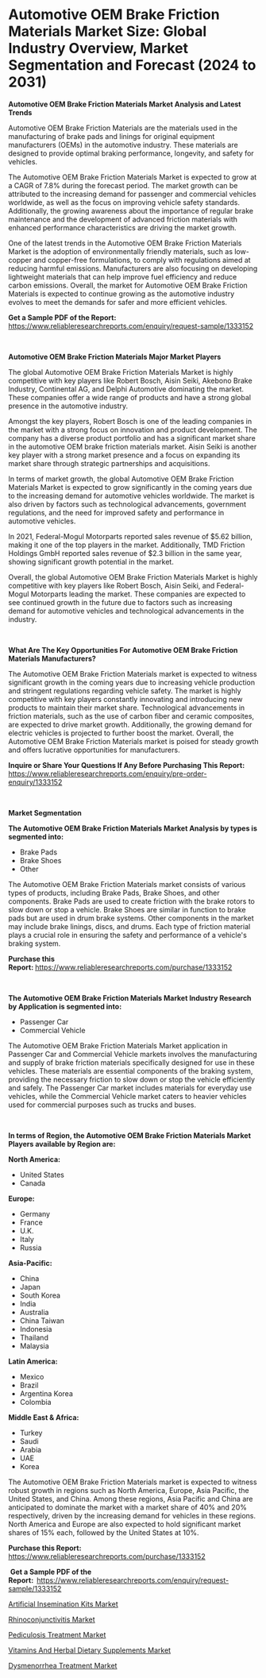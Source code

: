 <p><h1>Automotive OEM Brake Friction Materials Market Size: Global Industry Overview, Market Segmentation and Forecast (2024 to 2031)</h1></p><p><strong>Automotive OEM Brake Friction Materials Market Analysis and Latest Trends</strong></p>
<p><p>Automotive OEM Brake Friction Materials are the materials used in the manufacturing of brake pads and linings for original equipment manufacturers (OEMs) in the automotive industry. These materials are designed to provide optimal braking performance, longevity, and safety for vehicles.</p><p>The Automotive OEM Brake Friction Materials Market is expected to grow at a CAGR of 7.8% during the forecast period. The market growth can be attributed to the increasing demand for passenger and commercial vehicles worldwide, as well as the focus on improving vehicle safety standards. Additionally, the growing awareness about the importance of regular brake maintenance and the development of advanced friction materials with enhanced performance characteristics are driving the market growth.</p><p>One of the latest trends in the Automotive OEM Brake Friction Materials Market is the adoption of environmentally friendly materials, such as low-copper and copper-free formulations, to comply with regulations aimed at reducing harmful emissions. Manufacturers are also focusing on developing lightweight materials that can help improve fuel efficiency and reduce carbon emissions. Overall, the market for Automotive OEM Brake Friction Materials is expected to continue growing as the automotive industry evolves to meet the demands for safer and more efficient vehicles.</p></p>
<p><strong>Get a Sample PDF of the Report:&nbsp;</strong> <a href="https://www.reliableresearchreports.com/enquiry/request-sample/1333152">https://www.reliableresearchreports.com/enquiry/request-sample/1333152</a></p>
<p>&nbsp;</p>
<p><strong>Automotive OEM Brake Friction Materials Major Market Players</strong></p>
<p><p>The global Automotive OEM Brake Friction Materials Market is highly competitive with key players like Robert Bosch, Aisin Seiki, Akebono Brake Industry, Continental AG, and Delphi Automotive dominating the market. These companies offer a wide range of products and have a strong global presence in the automotive industry.</p><p>Amongst the key players, Robert Bosch is one of the leading companies in the market with a strong focus on innovation and product development. The company has a diverse product portfolio and has a significant market share in the automotive OEM brake friction materials market. Aisin Seiki is another key player with a strong market presence and a focus on expanding its market share through strategic partnerships and acquisitions.</p><p>In terms of market growth, the global Automotive OEM Brake Friction Materials Market is expected to grow significantly in the coming years due to the increasing demand for automotive vehicles worldwide. The market is also driven by factors such as technological advancements, government regulations, and the need for improved safety and performance in automotive vehicles.</p><p>In 2021, Federal-Mogul Motorparts reported sales revenue of $5.62 billion, making it one of the top players in the market. Additionally, TMD Friction Holdings GmbH reported sales revenue of $2.3 billion in the same year, showing significant growth potential in the market.</p><p>Overall, the global Automotive OEM Brake Friction Materials Market is highly competitive with key players like Robert Bosch, Aisin Seiki, and Federal-Mogul Motorparts leading the market. These companies are expected to see continued growth in the future due to factors such as increasing demand for automotive vehicles and technological advancements in the industry.</p></p>
<p>&nbsp;</p>
<p><strong>What Are The Key Opportunities For Automotive OEM Brake Friction Materials Manufacturers?</strong></p>
<p><p>The Automotive OEM Brake Friction Materials market is expected to witness significant growth in the coming years due to increasing vehicle production and stringent regulations regarding vehicle safety. The market is highly competitive with key players constantly innovating and introducing new products to maintain their market share. Technological advancements in friction materials, such as the use of carbon fiber and ceramic composites, are expected to drive market growth. Additionally, the growing demand for electric vehicles is projected to further boost the market. Overall, the Automotive OEM Brake Friction Materials market is poised for steady growth and offers lucrative opportunities for manufacturers.</p></p>
<p><strong>Inquire or Share Your Questions If Any Before Purchasing This Report:</strong> <a href="https://www.reliableresearchreports.com/enquiry/pre-order-enquiry/1333152">https://www.reliableresearchreports.com/enquiry/pre-order-enquiry/1333152</a></p>
<p>&nbsp;</p>
<p><strong>Market Segmentation</strong></p>
<p><strong>The Automotive OEM Brake Friction Materials Market Analysis by types is segmented into:</strong></p>
<p><ul><li>Brake Pads</li><li>Brake Shoes</li><li>Other</li></ul></p>
<p><p>The Automotive OEM Brake Friction Materials market consists of various types of products, including Brake Pads, Brake Shoes, and other components. Brake Pads are used to create friction with the brake rotors to slow down or stop a vehicle. Brake Shoes are similar in function to brake pads but are used in drum brake systems. Other components in the market may include brake linings, discs, and drums. Each type of friction material plays a crucial role in ensuring the safety and performance of a vehicle's braking system.</p></p>
<p><strong>Purchase this Report:&nbsp;</strong><a href="https://www.reliableresearchreports.com/purchase/1333152">https://www.reliableresearchreports.com/purchase/1333152</a></p>
<p>&nbsp;</p>
<p><strong>The Automotive OEM Brake Friction Materials Market Industry Research by Application is segmented into:</strong></p>
<p><ul><li>Passenger Car</li><li>Commercial Vehicle</li></ul></p>
<p><p>The Automotive OEM Brake Friction Materials Market application in Passenger Car and Commercial Vehicle markets involves the manufacturing and supply of brake friction materials specifically designed for use in these vehicles. These materials are essential components of the braking system, providing the necessary friction to slow down or stop the vehicle efficiently and safely. The Passenger Car market includes materials for everyday use vehicles, while the Commercial Vehicle market caters to heavier vehicles used for commercial purposes such as trucks and buses.</p></p>
<p>&nbsp;</p>
<p><strong>In terms of Region, the Automotive OEM Brake Friction Materials Market Players available by Region are:</strong></p>
<p>
    <p> <strong> North America: </strong>
        <ul>
            <li>United States</li>
            <li>Canada</li>
        </ul>
        </p> 
    <p> <strong> Europe: </strong>
        <ul>
            <li>Germany</li>
            <li>France</li>
            <li>U.K.</li>
            <li>Italy</li>
            <li>Russia</li>
        </ul>
        </p> 
    <p> <strong> Asia-Pacific: </strong>
        <ul>
            <li>China</li>
            <li>Japan</li>
            <li>South Korea</li>
            <li>India</li>
            <li>Australia</li>
            <li>China Taiwan</li>
            <li>Indonesia</li>
            <li>Thailand</li>
            <li>Malaysia</li>
        </ul>
        </p> 
    <p> <strong> Latin America: </strong>
        <ul>
            <li>Mexico</li>
            <li>Brazil</li>
            <li>Argentina Korea</li>
            <li>Colombia</li>
        </ul>
        </p> 
    <p> <strong> Middle East & Africa: </strong>
        <ul>
            <li>Turkey</li>
            <li>Saudi</li>
            <li>Arabia</li>
            <li>UAE</li>
            <li>Korea</li>
        </ul>
    </p>
    </p>
<p><p>The Automotive OEM Brake Friction Materials market is expected to witness robust growth in regions such as North America, Europe, Asia Pacific, the United States, and China. Among these regions, Asia Pacific and China are anticipated to dominate the market with a market share of 40% and 20% respectively, driven by the increasing demand for vehicles in these regions. North America and Europe are also expected to hold significant market shares of 15% each, followed by the United States at 10%.</p></p>
<p><strong>Purchase this Report: </strong><a href="https://www.reliableresearchreports.com/purchase/1333152">https://www.reliableresearchreports.com/purchase/1333152</a></p>
<p>&nbsp;<strong>Get a Sample PDF of the Report:&nbsp;&nbsp;</strong><a href="https://www.reliableresearchreports.com/enquiry/request-sample/1333152">https://www.reliableresearchreports.com/enquiry/request-sample/1333152</a></p>
<p><strong></strong></p>
<p><p><a href="https://medium.com/@emilyarnold76/artificial-insemination-kits-market-trends-forecast-and-competitive-analysis-to-2031-5d68973e298e">Artificial Insemination Kits Market</a></p><p><a href="https://medium.com/@shirleygreene26/rhinoconjunctivitis-market-outlook-industry-overview-and-forecast-2024-to-2031-cac42a8c389f">Rhinoconjunctivitis Market</a></p><p><a href="https://medium.com/@emilyarnold76/pediculosis-treatment-market-analysis-its-cagr-market-segmentation-and-global-industry-overview-5f3d58e9016c">Pediculosis Treatment Market</a></p><p><a href="https://medium.com/@shirleygreene26/vitamins-and-herbal-dietary-supplements-market-report-reveals-the-latest-trends-and-growth-7d48fecfd5ab">Vitamins And Herbal Dietary Supplements Market</a></p><p><a href="https://medium.com/@shirleygreene26/analyzing-dysmenorrhea-treatment-market-global-industry-perspective-and-forecast-2024-to-2031-c17aa64a0368">Dysmenorrhea Treatment Market</a></p></p>